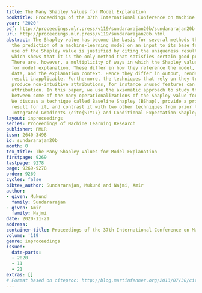 ```yaml
---
title: The Many Shapley Values for Model Explanation
booktitle: Proceedings of the 37th International Conference on Machine Learning
year: '2020'
pdf: http://proceedings.mlr.press/v119/sundararajan20b/sundararajan20b.pdf
url: http://proceedings.mlr.press/v119/sundararajan20b.html
abstract: The Shapley value has become the basis for several methods that attribute
  the prediction of a machine-learning model on an input to its base features. The
  use of the Shapley value is justified by citing the uniqueness result from \cite{Shapley53},
  which shows that it is the only method that satisfies certain good properties (\emph{axioms}).
  There are, however, a multiplicity of ways in which the Shapley value is operationalized
  for model explanation. These differ in how they reference the model, the training
  data, and the explanation context. Hence they differ in output, rendering the uniqueness
  result inapplicable. Furthermore, the techniques that rely on they training data
  produce non-intuitive attributions, for instance unused features can still receive
  attribution. In this paper, we use the axiomatic approach to study the differences
  between some of the many operationalizations of the Shapley value for attribution.
  We discuss a technique called Baseline Shapley (BShap), provide a proper uniqueness
  result for it, and contrast it with two other techniques from prior literature,
  Integrated Gradients \cite{STY17} and Conditional Expectation Shapley \cite{Lundberg2017AUA}.
layout: inproceedings
series: Proceedings of Machine Learning Research
publisher: PMLR
issn: 2640-3498
id: sundararajan20b
month: 0
tex_title: The Many Shapley Values for Model Explanation
firstpage: 9269
lastpage: 9278
page: 9269-9278
order: 9269
cycles: false
bibtex_author: Sundararajan, Mukund and Najmi, Amir
author:
- given: Mukund
  family: Sundararajan
- given: Amir
  family: Najmi
date: 2020-11-21
address: 
container-title: Proceedings of the 37th International Conference on Machine Learning
volume: '119'
genre: inproceedings
issued:
  date-parts:
  - 2020
  - 11
  - 21
extras: []
# Format based on citeproc: http://blog.martinfenner.org/2013/07/30/citeproc-yaml-for-bibliographies/
---
```

